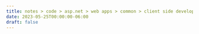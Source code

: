 ```yaml
---
title: notes > code > asp.net > web apps > common > client side development
date: 2023-05-25T00:00:00-06:00
draft: false
---
```


